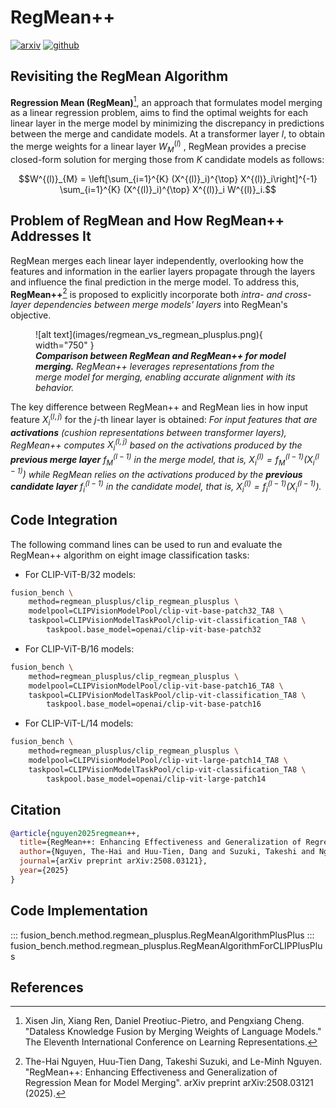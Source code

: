 # RegMean++

[![arxiv](https://img.shields.io/badge/arXiv-2508.03121-b31b1b.svg)](https://www.arxiv.org/abs/2508.03121)
[![github](https://img.shields.io/badge/GitHub-Code-181717.svg)](https://github.com/nthehai01/RegMean-plusplus)

## Revisiting the RegMean Algorithm
**Regression Mean (RegMean)**[^1], an approach that formulates model merging as a linear regression problem, aims to find the optimal weights for each linear layer in the merge model by minimizing the discrepancy in predictions between the merge and candidate models. At a transformer layer $l$, to obtain the merge weights for a linear layer $W^{(l)}_{M}$ , RegMean provides a precise closed-form solution for merging those from $K$ candidate models as follows:

$$W^{(l)}_{M} = \left[\sum_{i=1}^{K}  (X^{(l)}_i)^{\top} X^{(l)}_i\right]^{-1} \sum_{i=1}^{K} (X^{(l)}_i)^{\top} X^{(l)}_i W^{(l)}_i.$$

## Problem of RegMean and How RegMean++ Addresses It
RegMean merges each linear layer independently, overlooking how the features and information in the earlier layers propagate through the layers and influence the final prediction in the merge model. To address this, **RegMean++**[^2] is proposed to explicitly incorporate both *intra- and cross-layer dependencies between merge models' layers* into RegMean's objective.


<figure markdown="span">
  ![alt text](images/regmean_vs_regmean_plusplus.png){ width="750" }
  <figcaption>
  <em><b>Comparison between RegMean and RegMean++ for model merging.</b> RegMean++ leverages representations from the merge model for merging, enabling accurate alignment with its behavior.</em>
  </figcaption>
</figure>

The key difference between RegMean++ and RegMean lies in how input feature $X^{(l,j)}_i$ for the $j$-th linear layer is obtained: *For input features that are **activations** (cushion representations between transformer layers), RegMean++ computes $X^{(l,j)}_i$ based on the activations produced by the **previous merge layer** $f_{M}^{(l-1)}$ in the merge model, that is, $X^{(l)}_i = f_{M}^{(l-1)}(X^{(l-1)}_{i})$ while RegMean relies on the activations produced by the **previous candidate layer** $f_{i}^{(l-1)}$ in the candidate model, that is, $X^{(l)}_i = f_{i}^{(l-1)}(X^{(l-1)}_{i})$.*


## Code Integration

The following command lines can be used to run and evaluate the RegMean++ algorithm on eight image classification tasks:

* For CLIP-ViT-B/32 models:
```bash
fusion_bench \
    method=regmean_plusplus/clip_regmean_plusplus \
    modelpool=CLIPVisionModelPool/clip-vit-base-patch32_TA8 \
    taskpool=CLIPVisionModelTaskPool/clip-vit-classification_TA8 \
        taskpool.base_model=openai/clip-vit-base-patch32
```

* For CLIP-ViT-B/16 models:
```bash
fusion_bench \
    method=regmean_plusplus/clip_regmean_plusplus \
    modelpool=CLIPVisionModelPool/clip-vit-base-patch16_TA8 \
    taskpool=CLIPVisionModelTaskPool/clip-vit-classification_TA8 \
        taskpool.base_model=openai/clip-vit-base-patch16
```

* For CLIP-ViT-L/14 models:
```bash
fusion_bench \
    method=regmean_plusplus/clip_regmean_plusplus \
    modelpool=CLIPVisionModelPool/clip-vit-large-patch14_TA8 \
    taskpool=CLIPVisionModelTaskPool/clip-vit-classification_TA8 \
        taskpool.base_model=openai/clip-vit-large-patch14
```

## Citation

```bibtex
@article{nguyen2025regmean++,
  title={RegMean++: Enhancing Effectiveness and Generalization of Regression Mean for Model Merging},
  author={Nguyen, The-Hai and Huu-Tien, Dang and Suzuki, Takeshi and Nguyen, Le-Minh},
  journal={arXiv preprint arXiv:2508.03121},
  year={2025}
}
```

## Code Implementation

::: fusion_bench.method.regmean_plusplus.RegMeanAlgorithmPlusPlus
::: fusion_bench.method.regmean_plusplus.RegMeanAlgorithmForCLIPPlusPlus

## References

[^1]: Xisen Jin, Xiang Ren, Daniel Preotiuc-Pietro, and Pengxiang Cheng. "Dataless Knowledge Fusion by Merging Weights of Language Models." The Eleventh International Conference on Learning Representations.

[^2]: The-Hai Nguyen, Huu-Tien Dang, Takeshi Suzuki, and Le-Minh Nguyen. "RegMean++: Enhancing Effectiveness and Generalization of Regression Mean for Model Merging". arXiv preprint arXiv:2508.03121 (2025).
